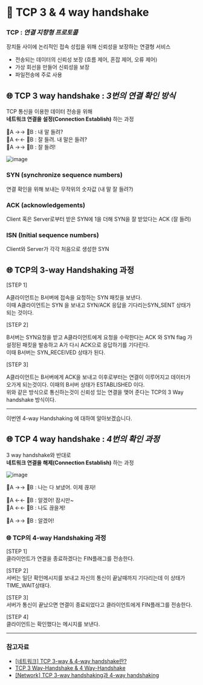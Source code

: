 # 📌 TCP 3 & 4 way handshake


### TCP : _연결 지향형 프로토콜_ 
장치들 사이에 논리적인 접속 성립을 위해
신뢰성을 보장하는 연결형 서비스

- 전송되는 데이터의 신뢰성 보장 (흐름 제어, 혼잡 제어, 오류 제어)
- 가상 회선을 만들어 신뢰성을 보장
- 파일전송에 주로 사용
 
 
## 🌐 TCP 3 way handshake : _3번의 연결 확인 방식_

TCP 통신을 이용한 데이터 전송을 위해  
**네트워크 연결을 설정(Connection Establish)** 하는 과정
 
 
👸A →→ 🤴B : 내 말 들려?  
👸A ←← 🤴B : 잘 들려. 내 말은 들려?  
👸A →→ 🤴B : 잘 들려!  


![image](https://user-images.githubusercontent.com/63834758/218760424-e670a103-474e-4bc8-97dd-f92ae604857e.png)

 

 

### SYN (synchronize sequence numbers)
연결 확인을 위해 보내는 무작위의 숫자값 (내 말 잘 들려?)
  
### ACK (acknowledgements)
Client 혹은 Server로부터 받은 SYN에 1을 더해 SYN을 잘 받았다는 ACK (잘 들려)
 
### ISN (Initial sequence numbers)
Client와 Server가 각각 처음으로 생성한 SYN
 
 
 
## 🌐 TCP의 3-way Handshaking 과정
[STEP 1]  

A클라이언트는 B서버에 접속을 요청하는 SYN 패킷을 보낸다.  
이때 A클라이언트는 SYN 을 보내고 SYN/ACK 응답을 기다리는SYN_SENT 상태가 되는 것이다.

 

[STEP 2] 

B서버는 SYN요청을 받고 A클라이언트에게 요청을 수락한다는 ACK 와 SYN flag 가 설정된 패킷을 발송하고 A가 다시 ACK으로 응답하기를 기다린다.  
이때 B서버는 SYN_RECEIVED 상태가 된다.

 

[STEP 3]  

A클라이언트는 B서버에게 ACK을 보내고 이후로부터는 연결이 이루어지고 데이터가 오가게 되는것이다. 이때의 B서버 상태가 ESTABLISHED 이다.  
위와 같은 방식으로 통신하는것이 신뢰성 있는 연결을 맺어 준다는 TCP의 3 Way handshake 방식이다.
 

 
 <hr>
 
 
 
 
이번엔 4-way Handshaking 에 대하여 알아보겠습니다.



## 🌐 TCP 4 way handshake : _4번의 확인 과정_

3 way handshake와 반대로  
**네트워크 연결을 해제(Connection Establish)** 하는 과정
 
 
![image](https://user-images.githubusercontent.com/63834758/218761735-b423ba60-1823-4227-9351-30ee29ef23fd.png)

 

 
👸A →→ 🤴B : 나는 다 보냈어. 이제 끊자!  

👸A ←← 🤴B : 알겠어! 잠시만~  
👸A ←← 🤴B : 나도 끊을게! 

👸A →→ 🤴B : 알겠어!


### 🌐 TCP의 4-way Handshaking 과정
[STEP 1]  
클라이언트가 연결을 종료하겠다는 FIN플래그를 전송한다.



[STEP 2]   
서버는 일단 확인메시지를 보내고 자신의 통신이 끝날때까지 기다리는데 이 상태가 TIME_WAIT상태다.

 

[STEP 3]  
서버가 통신이 끝났으면 연결이 종료되었다고 클라이언트에게 FIN플래그를 전송한다.

 

[STEP 4]  
클라이언트는 확인했다는 메시지를 보낸다.

<hr>  


### 참고자료
- [[네트워크] TCP 3-way & 4-way handshake란?](https://seongonion.tistory.com/74)
- [TCP 3 Way-Handshake & 4 Way-Handshake](https://mindnet.tistory.com/entry/%EB%84%A4%ED%8A%B8%EC%9B%8C%ED%81%AC-%EC%89%BD%EA%B2%8C-%EC%9D%B4%ED%95%B4%ED%95%98%EA%B8%B0-22%ED%8E%B8-TCP-3-WayHandshake-4-WayHandshake)
- [[Network] TCP 3-way handshaking과 4-way handshaking](https://gmlwjd9405.github.io/2018/09/19/tcp-connection.html)
